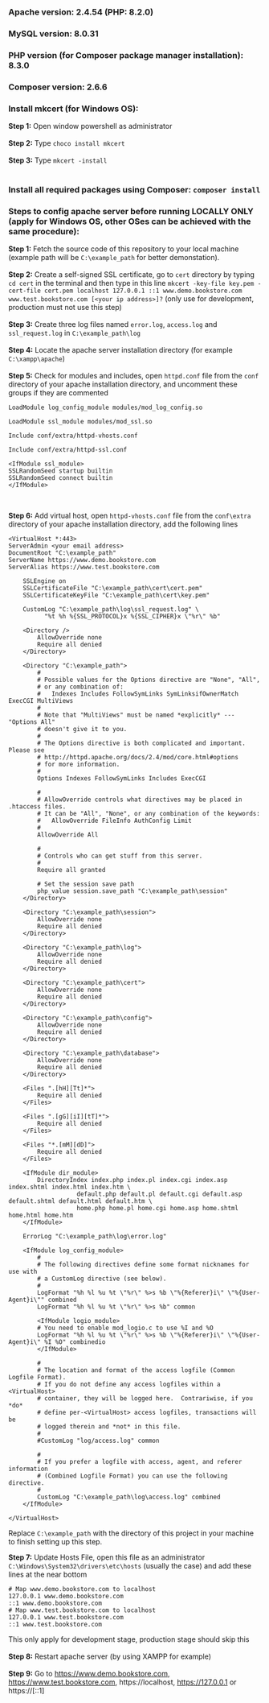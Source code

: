 ### Apache version: 2.4.54 (PHP: 8.2.0)

### MySQL version: 8.0.31

### PHP version (for Composer package manager installation): 8.3.0

### Composer version: 2.6.6

### Install mkcert (for Windows OS):

**Step 1:** Open window powershell as administrator<br><br>
**Step 2:** Type `choco install mkcert`<br><br>
**Step 3:** Type `mkcert -install`<br><br>

### Install all required packages using Composer: `composer install`

### Steps to config apache server before running LOCALLY ONLY (apply for Windows OS, other OSes can be achieved with the same procedure):

**Step 1:** Fetch the source code of this repository to your local machine (example path will be `C:\example_path` for better demonstation).<br><br>
**Step 2:** Create a self-signed SSL certificate, go to `cert` directory by typing `cd cert` in the terminal and then type in this line `mkcert -key-file key.pem -cert-file cert.pem localhost 127.0.0.1 ::1 www.demo.bookstore.com www.test.bookstore.com [<your ip address>]?` (only use for development, production must not use this step)<br><br>
**Step 3:** Create three log files named `error.log`, `access.log` and `ssl_request.log` in `C:\example_path\log`<br><br>
**Step 4:** Locate the apache server installation directory (for example `C:\xampp\apache`)<br><br>
**Step 5:** Check for modules and includes, open `httpd.conf` file from the `conf` directory of your apache installation directory, and uncomment these groups if they are commented

```
LoadModule log_config_module modules/mod_log_config.so

LoadModule ssl_module modules/mod_ssl.so

Include conf/extra/httpd-vhosts.conf

Include conf/extra/httpd-ssl.conf

<IfModule ssl_module>
SSLRandomSeed startup builtin
SSLRandomSeed connect builtin
</IfModule>
```

<br>

**Step 6:** Add virtual host, open `httpd-vhosts.conf` file from the `conf\extra` directory of your apache installation directory, add the following lines

```
<VirtualHost *:443>
ServerAdmin <your email address>
DocumentRoot "C:\example_path"
ServerName https://www.demo.bookstore.com
ServerAlias https://www.test.bookstore.com

    SSLEngine on
    SSLCertificateFile "C:\example_path\cert\cert.pem"
    SSLCertificateKeyFile "C:\example_path\cert\key.pem"

    CustomLog "C:\example_path\log\ssl_request.log" \
          "%t %h %{SSL_PROTOCOL}x %{SSL_CIPHER}x \"%r\" %b"

    <Directory />
        AllowOverride none
        Require all denied
    </Directory>

    <Directory "C:\example_path">
        #
        # Possible values for the Options directive are "None", "All",
        # or any combination of:
        #   Indexes Includes FollowSymLinks SymLinksifOwnerMatch ExecCGI MultiViews
        #
        # Note that "MultiViews" must be named *explicitly* --- "Options All"
        # doesn't give it to you.
        #
        # The Options directive is both complicated and important.  Please see
        # http://httpd.apache.org/docs/2.4/mod/core.html#options
        # for more information.
        #
        Options Indexes FollowSymLinks Includes ExecCGI

        #
        # AllowOverride controls what directives may be placed in .htaccess files.
        # It can be "All", "None", or any combination of the keywords:
        #   AllowOverride FileInfo AuthConfig Limit
        #
        AllowOverride All

        #
        # Controls who can get stuff from this server.
        #
        Require all granted

        # Set the session save path
        php_value session.save_path "C:\example_path\session"
    </Directory>

    <Directory "C:\example_path\session">
        AllowOverride none
        Require all denied
    </Directory>

    <Directory "C:\example_path\log">
        AllowOverride none
        Require all denied
    </Directory>

    <Directory "C:\example_path\cert">
        AllowOverride none
        Require all denied
    </Directory>

    <Directory "C:\example_path\config">
        AllowOverride none
        Require all denied
    </Directory>

    <Directory "C:\example_path\database">
        AllowOverride none
        Require all denied
    </Directory>

    <Files ".[hH][Tt]*">
        Require all denied
    </Files>

    <Files ".[gG][iI][tT]*">
        Require all denied
    </Files>

    <Files "*.[mM][dD]">
        Require all denied
    </Files>

    <IfModule dir_module>
        DirectoryIndex index.php index.pl index.cgi index.asp index.shtml index.html index.htm \
                   default.php default.pl default.cgi default.asp default.shtml default.html default.htm \
                   home.php home.pl home.cgi home.asp home.shtml home.html home.htm
    </IfModule>

    ErrorLog "C:\example_path\log\error.log"

    <IfModule log_config_module>
        #
        # The following directives define some format nicknames for use with
        # a CustomLog directive (see below).
        #
        LogFormat "%h %l %u %t \"%r\" %>s %b \"%{Referer}i\" \"%{User-Agent}i\"" combined
        LogFormat "%h %l %u %t \"%r\" %>s %b" common

        <IfModule logio_module>
        # You need to enable mod_logio.c to use %I and %O
        LogFormat "%h %l %u %t \"%r\" %>s %b \"%{Referer}i\" \"%{User-Agent}i\" %I %O" combinedio
        </IfModule>

        #
        # The location and format of the access logfile (Common Logfile Format).
        # If you do not define any access logfiles within a <VirtualHost>
        # container, they will be logged here.  Contrariwise, if you *do*
        # define per-<VirtualHost> access logfiles, transactions will be
        # logged therein and *not* in this file.
        #
        #CustomLog "log/access.log" common

        #
        # If you prefer a logfile with access, agent, and referer information
        # (Combined Logfile Format) you can use the following directive.
        #
        CustomLog "C:\example_path\log\access.log" combined
    </IfModule>

</VirtualHost>
```

Replace `C:\example_path` with the directory of this project in your machine to finish setting up this step.<br>

**Step 7:** Update Hosts File, open this file as an administrator `C:\Windows\System32\drivers\etc\hosts` (usually the case) and add these lines at the near bottom

```
# Map www.demo.bookstore.com to localhost
127.0.0.1 www.demo.bookstore.com
::1 www.demo.bookstore.com
# Map www.test.bookstore.com to localhost
127.0.0.1 www.test.bookstore.com
::1 www.test.bookstore.com
```

This only apply for development stage, production stage should skip this<br><br>
**Step 8:** Restart apache server (by using XAMPP for example)<br><br>
**Step 9:** Go to https://www.demo.bookstore.com, https://www.test.bookstore.com, https://localhost, https://127.0.0.1 or https://[::1]
